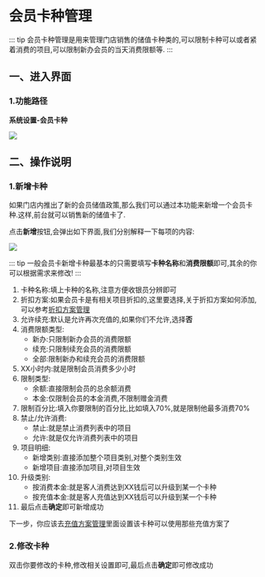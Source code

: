 # 会员卡种管理
::: tip
会员卡种管理是用来管理门店销售的储值卡种类的,可以限制卡种可以或者紧着消费的项目,可以限制新办会员的当天消费限额等.
:::
## 一、进入界面
### 1.功能路径
**系统设置-会员卡种**


![](https://wiki-cdsoft.oss-cn-hangzhou.aliyuncs.com/20241002121448.png)


## 二、操作说明
### 1.新增卡种
如果门店内推出了新的会员储值政策,那么我们可以通过本功能来新增一个会员卡种.这样,前台就可以销售新的储值卡了.

点击**新增**按钮,会弹出如下界面,我们分别解释一下每项的内容:

![](https://wiki-cdsoft.oss-cn-hangzhou.aliyuncs.com/20241002122838.png)


::: tip
一般会员卡新增卡种最基本的只需要填写**卡种名称**和**消费限额**即可,其余的你可以根据需求来修改!
:::


1. 卡种名称:填上卡种的名称,注意方便收银员分辨即可
2. 折扣方案:如果会员卡是有相关项目折扣的,这里要选择,关于折扣方案如何添加,可以参考[折扣方案管理](../会员管理/折扣方案管理.md)
3. 允许续充:默认是允许再次充值的,如果你们不允许,选择**否**
4. 消费限额类型:
   + 新办:只限制新办会员的消费限额
   + 续充:只限制续充会员的消费限额
   + 全部:限制新办和续充会员的消费限额
5. XX小时内:就是限制会员消费多少小时
6. 限制类型:
   + 余额:直接限制会员的总余额消费
   + 本金:仅限制会员的本金消费,不限制赠金消费
7. 限制百分比:填入你要限制的百分比,比如填入70%,就是限制他最多消费70%
8. 禁止/允许消费:
   + 禁止:就是禁止消费列表中的项目
   + 允许:就是仅允许消费列表中的项目
9. 项目明细:
    + 新增类别:直接添加整个项目类别,对整个类别生效
    + 新增项目:直接添加项目,对项目生效
10. 升级类别:
    + 按消费本金:就是客人消费达到XX钱后可以升级到某一个卡种
    + 按充值本金:就是客人充值达到XX钱后可以升级到某一个卡种
11. 最后点击**确定**即可新增成功

下一步，你应该去[充值方案管理](../会员管理/充值方案管理.md)里面设置该卡种可以使用那些充值方案了

### 2.修改卡种
双击你要修改的卡种,修改相关设置即可,最后点击**确定**即可修改成功


